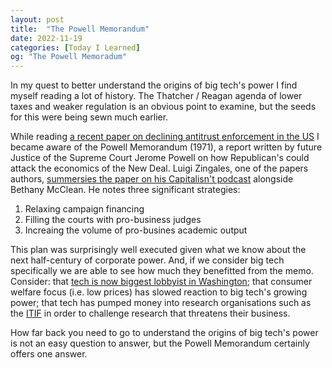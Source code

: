 ```yaml
---
layout: post
title:  "The Powell Memorandum"
date: 2022-11-19
categories: [Today I Learned]
og: "The Powell Memoradum"
---
```


In my quest to better understand the origins of big tech's power I find myself reading a lot of history. The Thatcher / Reagan agenda of lower taxes and weaker regulation is an obvious point to examine, but the seeds for this were being sewn much earlier.

While reading [a recent paper on declining antitrust enforcement in the US](https://papers.ssrn.com/sol3/papers.cfm?abstract_id=4011335) I became aware of the Powell Memorandum (1971), a report written by future Justice of the Supreme Court Jerome Powell on how Republican's could attack the economics of the New Deal. Luigi Zingales, one of the papers authors, [summersies the paper on his Capitalisn't podcast](https://www.capitalisnt.com/episodes/antitrust-isnt-the-story-of-declining-enforcement-in-america) alongside Bethany McClean. He notes three significant strategies:

1. Relaxing campaign financing
2. Filling the courts with pro-business judges
3. Increaing the volume of pro-busines academic output

This plan was surprisingly well executed given what we know about the next half-century of corporate power. And, if we consider big tech specifically we are able to see how much they benefitted from the memo. Consider: that [tech is now biggest lobbyist in Washington](https://www.citizen.org/article/big-tech-lobbying-update/); that consumer welfare focus (i.e. low prices) has slowed reaction to big tech's growing power; that tech has pumped money into research organisations such as the [ITIF](https://en.wikipedia.org/wiki/Information_Technology_and_Innovation_Foundation#Funders) in order to challenge research that threatens their business.

How far back you need to go to understand the origins of big tech's power is not an easy question to answer, but the Powell Memorandum certainly offers one answer.
